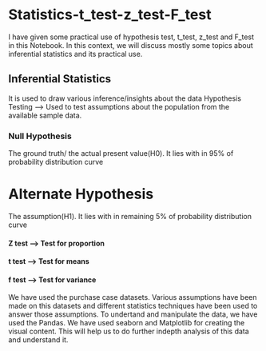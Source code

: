 # Statistics-t_test-z_test-F_test
I have given some practical use of hypothesis test, t_test, z_test and F_test in this Notebook. In this context, we will discuss mostly some topics about inferential statistics and its practical use.
## Inferential Statistics
It is used to draw various inference/insights about the data
Hypothesis Testing --> Used to test assumptions about the population from the available sample data.
### Null Hypothesis 
The ground truth/ the actual present value(H0). It lies with in 95% of probability distribution curve
# Alternate Hypothesis
The assumption(H1). It lies with in remaining 5% of probability distribution curve
#### Z test --> Test for proportion
#### t test --> Test for means
#### f test --> Test for variance
We have used the purchase case datasets. Various assumptions have been made on this datasets and different statistics techniques have been used to answer those assumptions. To undertand and manipulate the data, we have used the Pandas. We have used seaborn and Matplotlib for creating the visual content. This will help us to do further indepth analysis of this data and understand it.
